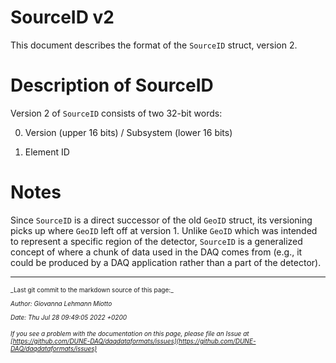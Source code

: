 # SourceID v2

This document describes the format of the `SourceID` struct, version 2. 

# Description of SourceID

Version 2 of `SourceID` consists of two 32-bit words:



0. Version (upper 16 bits) / Subsystem (lower 16 bits)


1. Element ID

# Notes
Since `SourceID` is a direct successor of the old `GeoID` struct, its versioning picks up where `GeoID` left off at version 1. Unlike `GeoID` which was intended to represent a specific region of the detector, `SourceID` is a generalized concept of where a chunk of data used in the DAQ comes from (e.g., it could be produced by a DAQ application rather than a part of the detector). 


-----

<font size="1">
_Last git commit to the markdown source of this page:_


_Author: Giovanna Lehmann Miotto_

_Date: Thu Jul 28 09:49:05 2022 +0200_

_If you see a problem with the documentation on this page, please file an Issue at [https://github.com/DUNE-DAQ/daqdataformats/issues](https://github.com/DUNE-DAQ/daqdataformats/issues)_
</font>
